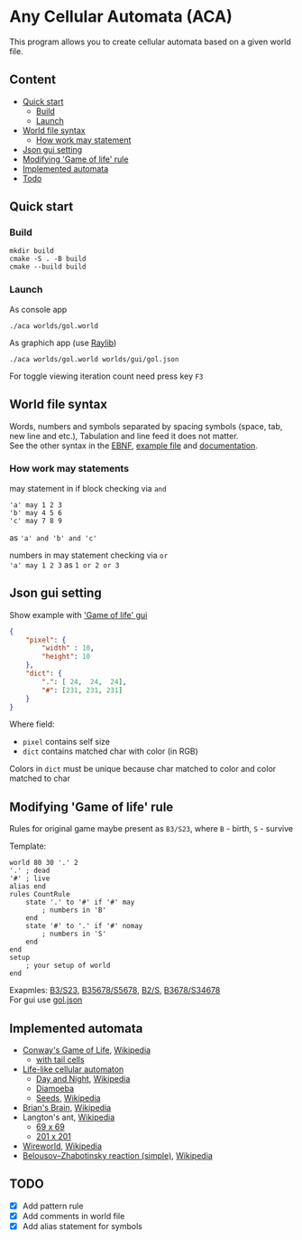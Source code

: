 # Any Cellular Automata (ACA)

This program allows you to create cellular automata based on a given world file.

## Content

- [Quick start](#quick-start)
  - [Build](#build)
  - [Launch](#launch)
- [World file syntax](#world-file-syntax)
  - [How work may statement](#how-work-may-statements)
- [Json gui setting](#json-gui-setting)
- [Modifying 'Game of life' rule](#modifying-game-of-life-rule)
- [Implemented automata](#implemented-automata)
- [Todo](#todo)

## Quick start

### Build

``` console
mkdir build
cmake -S . -B build
cmake --build build
```

### Launch

As console app
``` console
./aca worlds/gol.world
```

As graphich app (use [Raylib](https://github.com/raysan5/raylib))
``` console
./aca worlds/gol.world worlds/gui/gol.json
```

For toggle viewing iteration count need press key `F3`

## World file syntax

Words, numbers and symbols separated by spacing symbols (space, tab, new line and etc.), Tabulation and line feed it does not matter.  
See the other syntax in the [EBNF](syntax/world.ebnf), [example file](syntax/example.txt) and [documentation](doc/statements.md).

### How work may statements

may statement in if block checking via `and`
```
'a' may 1 2 3
'b' may 4 5 6
'c' may 7 8 9
```
as `'a' and 'b' and 'c'`

numbers in may statement checking via `or`  
`'a' may 1 2 3` as `1 or 2 or 3`

## Json gui setting

Show example with ['Game of life' gui](worlds/gui/gol.json)
``` json
{
    "pixel": {
        "width" : 10,
        "height": 10
    },
    "dict": {
        ".": [ 24,  24,  24],
        "#": [231, 231, 231]
    }
}
```
Where field:
- `pixel` contains self size
- `dict` contains matched char with color (in RGB)

Colors in `dict` must be unique because char matched to color and color matched to char

## Modifying 'Game of life' rule

Rules for original game maybe present as `B3/S23`, where `B` - birth, `S` - survive  

Template:
```
world 80 30 '.' 2
'.' ; dead
'#' ; live
alias end
rules CountRule
    state '.' to '#' if '#' may
        ; numbers in 'B'
    end
    state '#' to '.' if '#' nomay
        ; numbers in 'S'
    end
end
setup
    ; your setup of world
end
```

Exapmles: [B3/S23](worlds/gol.world), [B35678/S5678](worlds/diamoeba.world), [B2/S](worlds/seeds.world), [B3678/S34678](worlds/day_and_night.world)  
For gui use [gol.json](worlds/gui/gol.json)

## Implemented automata

- [Conway's Game of Life](worlds/gol.world), [Wikipedia](https://en.wikipedia.org/wiki/Conway%27s_Game_of_Life)
  - [with tail cells](worlds/gol_with_tail.world)
- [Life-like cellular automaton](https://en.wikipedia.org/wiki/Life-like_cellular_automaton)
  - [Day and Night](worlds/day_and_night.world), [Wikipedia](https://en.wikipedia.org/wiki/Day_and_Night_(cellular_automaton))
  - [Diamoeba](worlds/diamoeba.world)
  - [Seeds](worlds/seeds.world), [Wikipedia](https://en.wikipedia.org/wiki/Seeds_(cellular_automaton))
- [Brian's Brain](worlds/brian_brain.world), [Wikipedia](https://en.wikipedia.org/wiki/Brian%27s_Brain)
- Langton's ant, [Wikipedia](https://en.wikipedia.org/wiki/Langton%27s_ant)
  - [69 x 69](worlds/langton_ant.world)
  - [201 x 201](worlds/langton_ant_big.world)
- [Wireworld](worlds/wireworld.world), [Wikipedia](https://en.wikipedia.org/wiki/Wireworld)
- [Belousov–Zhabotinsky reaction (simple)](worlds/reactionBZ.world), [Wikipedia](https://en.wikipedia.org/wiki/Belousov–Zhabotinsky_reaction)

## TODO

- [x] Add pattern rule
- [x] Add comments in world file
- [x] Add alias statement for symbols
